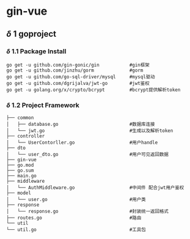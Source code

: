 # gin-vue

##  $\delta \ 1$ goproject
###  $\delta \ 1.1$  Package Install


    go get -u github.com/gin-gonic/gin           #gin框架
    go get -u github.com/jinzhu/gorm             #gorm
    go get -u github.com/go-sql-driver/mysql     #mysql驱动
    go get -u github.com/dgrijalva/jwt-go        #jwt鉴权
    go get -u golang.org/x/crypto/bcrypt         #bcrypt提供解析token

###  $\delta \ 1.2$  Project Framework

    ├── common
    │   ├── database.go                          #数据库连接
    │   └── jwt.go                               #生成以及解析token
    ├── controller
    │   └── UserContorller.go                    #用户handle
    ├── dto
    │   └── user_dto.go                          #用户可见返回数据
    ├── gin-vue
    ├── go.mod
    ├── go.sum
    ├── main.go
    ├── middleware
    │   └── AuthMiddleware.go                    #中间件 配合jwt用户鉴权
    ├── model
    │   └── user.go                              #用户类
    ├── response
    │   └── response.go                          #封装统一返回格式
    ├── routes.go                                #路由
    └── util
    └── util.go                                  #工具包









